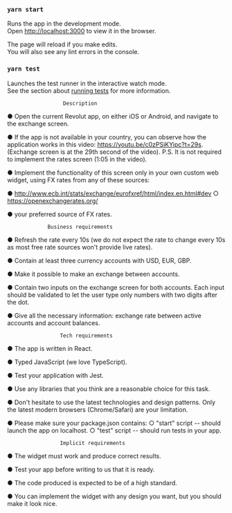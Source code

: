 
### `yarn start`

Runs the app in the development mode.<br />
Open [http://localhost:3000](http://localhost:3000) to view it in the browser.

The page will reload if you make edits.<br />
You will also see any lint errors in the console.

### `yarn test`

Launches the test runner in the interactive watch mode.<br />
See the section about [running tests](https://facebook.github.io/create-react-app/docs/running-tests) for more information.

                      Description

● Open the current Revolut app, on either iOS or Android, and navigate to the exchange screen.

● If the app is not available in your country, you can observe how the application works in this video: https://youtu.be/c0zPSiKYipc?t=29s. (Exchange screen is at the 29th second of the video).
P.S. It is not required to implement the rates screen (1:05 in the video).

● Implement the functionality of this screen only in your own custom web widget, using FX rates from any of these sources:

● http://www.ecb.int/stats/exchange/eurofxref/html/index.en.html#dev ○ https://openexchangerates.org/

● your preferred source of FX rates.

                 Business requirements

● Refresh the rate every 10s (we do not expect the rate to change every 10s as most free rate sources won't provide live rates).

● Contain at least three currency accounts with USD, EUR, GBP.

● Make it possible to make an exchange between accounts.

● Contain two inputs on the exchange screen for both accounts. Each input should be
validated to let the user type only numbers with two digits after the dot.

● Give all the necessary information: exchange rate between active accounts and account
balances.

                     Tech requirements
 
● The app is written in React.

● Typed JavaScript (we love TypeScript).

● Test your application with Jest.

● Use any libraries that you think are a reasonable choice for this task.

● Don't hesitate to use the latest technologies and design patterns. Only the latest modern
browsers (Chrome/Safari) are your limitation.

● Please make sure your package.json contains:
○ "start" script -- should launch the app on localhost.
○ "test" script -- should run tests in your app.

                     Implicit requirements


● The widget must work and produce correct results.

● Test your app before writing to us that it is ready.

● The code produced is expected to be of a high standard.

● You can implement the widget with any design you want, but you should make it look
nice.
